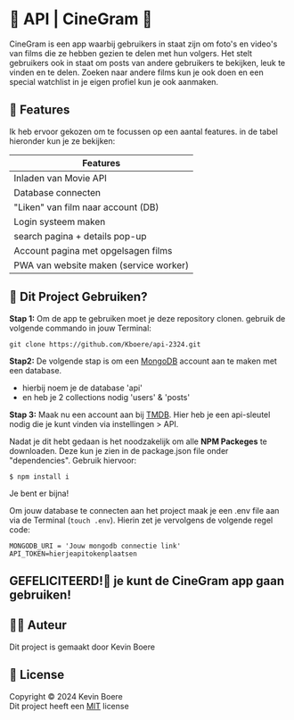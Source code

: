# 👾 API | CineGram 👾
CineGram is een app waarbij gebruikers in staat zijn om foto's en video's van films die ze hebben gezien te delen met hun volgers. Het stelt gebruikers ook in staat om posts van andere gebruikers te bekijken, leuk te vinden en te delen. Zoeken naar andere films kun je ook doen en een special watchlist in je eigen profiel kun je ook aanmaken.

## 🎯 Features
Ik heb ervoor gekozen om te focussen op een aantal features. in de tabel hieronder kun je ze bekijken:

| Features | 
| ----------- | 
| Inladen van Movie API | 
| Database connecten |
| "Liken" van film naar account (DB) |
| Login systeem maken |
| search pagina + details pop-up |
| Account pagina met opgelsagen films |
| PWA van website maken (service worker) |

## 🚀 Dit Project Gebruiken?
<b>Stap 1:</b> Om de app te gebruiken moet je deze repository clonen. gebruik de volgende commando in jouw Terminal:
```
git clone https://github.com/Kboere/api-2324.git
```
<b>Stap2:</b> De volgende stap is om een [MongoDB](https://www.mongodb.com) account aan te maken met een database.<br>
- hierbij noem je de database 'api'
- en heb je 2 collections nodig 'users' & 'posts' <br>

<b>Stap 3:</b> Maak nu een account aan bij [TMDB](https://www.themoviedb.org/settings/api). Hier heb je een api-sleutel nodig die je kunt vinden via instellingen > API.

Nadat je dit hebt gedaan is het noodzakelijk om alle **NPM Packeges** te downloaden. Deze kun je zien in de package.json file onder "dependencies". Gebruik hiervoor:
```
$ npm install i
```

Je bent er bijna!

Om jouw database te connecten aan het project maak je een .env file aan via de Terminal (`touch .env`). Hierin zet je vervolgens de volgende regel code:
```
MONGODB_URI = 'Jouw mongodb connectie link'
API_TOKEN=hierjeapitokenplaatsen
```

## GEFELICITEERD!🎉  je kunt de CineGram app gaan gebruiken!

## ✍🏻 Auteur
Dit project is gemaakt door Kevin Boere

## 📜 License
Copyright © 2024 Kevin Boere<br>
Dit project heeft een [MIT](https://github.com/Kboere/API-2324/blob/main/LICENSE) license


